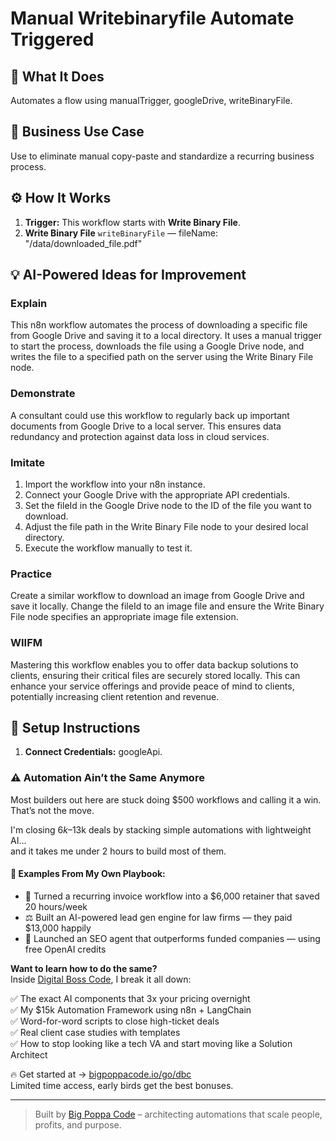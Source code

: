 # Manual Writebinaryfile Automate Triggered
  ## 🚀 What It Does
  Automates a flow using manualTrigger, googleDrive, writeBinaryFile.
  
  ## 💼 Business Use Case
  Use to eliminate manual copy-paste and standardize a recurring business process.
  
  ## ⚙️ How It Works
  1. **Trigger:** This workflow starts with **Write Binary File**.
  2. **Write Binary File** `writeBinaryFile` — fileName: "/data/downloaded_file.pdf"
  
  ## 💡 AI-Powered Ideas for Improvement
  ### Explain
This n8n workflow automates the process of downloading a specific file from Google Drive and saving it to a local directory. It uses a manual trigger to start the process, downloads the file using a Google Drive node, and writes the file to a specified path on the server using the Write Binary File node.

### Demonstrate
A consultant could use this workflow to regularly back up important documents from Google Drive to a local server. This ensures data redundancy and protection against data loss in cloud services.

### Imitate
1. Import the workflow into your n8n instance.
2. Connect your Google Drive with the appropriate API credentials.
3. Set the fileId in the Google Drive node to the ID of the file you want to download.
4. Adjust the file path in the Write Binary File node to your desired local directory.
5. Execute the workflow manually to test it.

### Practice
Create a similar workflow to download an image from Google Drive and save it locally. Change the fileId to an image file and ensure the Write Binary File node specifies an appropriate image file extension.

### WIIFM
Mastering this workflow enables you to offer data backup solutions to clients, ensuring their critical files are securely stored locally. This can enhance your service offerings and provide peace of mind to clients, potentially increasing client retention and revenue.
  
  ## 🔧 Setup Instructions
  1. **Connect Credentials:** googleApi.
  
### ⚠️ Automation Ain’t the Same Anymore

Most builders out here are stuck doing $500 workflows and calling it a win.  
That’s not the move.  

I'm closing $6k–$13k deals by stacking simple automations with lightweight AI...  
and it takes me under 2 hours to build most of them.

#### 🧠 Examples From My Own Playbook:
- 🔁 Turned a recurring invoice workflow into a $6,000 retainer that saved 20 hours/week  
- ⚖️ Built an AI-powered lead gen engine for law firms — they paid $13,000 happily  
- 🚀 Launched an SEO agent that outperforms funded companies — using free OpenAI credits  

**Want to learn how to do the same?**  
Inside [Digital Boss Code](https://bigpoppacode.io/go/dbc), I break it all down:

✅ The exact AI components that 3x your pricing overnight  
✅ My $15k Automation Framework using n8n + LangChain  
✅ Word-for-word scripts to close high-ticket deals  
✅ Real client case studies with templates  
✅ How to stop looking like a tech VA and start moving like a Solution Architect  

🔥 Get started at → [bigpoppacode.io/go/dbc](https://bigpoppacode.io/go/dbc)  
Limited time access, early birds get the best bonuses.

---
> Built by [Big Poppa Code](https://bigpoppacode.io) – architecting automations that scale people, profits, and purpose.
  
